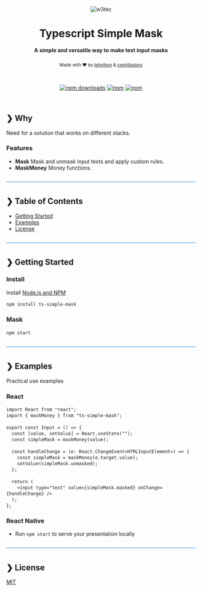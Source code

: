 <p align="center">
  <img src="./w3tec-logo.png" alt="w3tec" width="400" />
</p>

<h1 align="center">Typescript Simple Mask</h1>

<p align="center">
  <b>A simple and versatile way to make text input masks</b></br>
</br>
  <sub>Made with ❤️ by <a href="https://github.com/lehnihon">lehnihon</a> & <a href="https://github.com/lehnihon/ts-simple-mask/graphs/contributors">contributors</a></sub>
</p>

<br />

<div align="center">

[![npm downloads](https://img.shields.io/npm/dm/ts-simple-mask.svg?style=for-the-badge)](https://www.npmjs.com/package/ts-simple-mask)
[![npm](https://img.shields.io/npm/dt/ts-simple-mask.svg?style=for-the-badge)](https://www.npmjs.com/package/ts-simple-mask)
[![npm](https://img.shields.io/npm/l/ts-simple-mask?style=for-the-badge)](https://github.com/lehnihon/ts-simple-mask/blob/main/LICENSE)

</div>

<br />

## ❯ Why

Need for a solution that works on different stacks.

### Features

- **Mask** Mask and unmask input texts and apply custom rules.
- **MaskMoney** Money functions.

![divider](./divider.png)

## ❯ Table of Contents

- [Getting Started](#-getting-started)
- [Examples](#-examples)
- [License](#-license)

![divider](./divider.png)

## ❯ Getting Started

### Install

Install [Node.js and NPM](https://nodejs.org/en/download/)

```bash
npm install ts-simple-mask
```

### Mask

```bash
npm start
```

![divider](./divider.png)

## ❯ Examples

Practical use examples

### React

```tsx
import React from "react";
import { maskMoney } from "ts-simple-mask";

export const Input = () => {
  const [value, setValue] = React.useState("");
  const simpleMask = maskMoney(value);

  const handleChange = (e: React.ChangeEvent<HTMLInputElement>) => {
    const simpleMask = maskMoney(e.target.value);
    setValue(simpleMask.unmasked);
  };

  return (
    <input type="text" value={simpleMask.masked} onChange={handleChange} />
  );
};
```

### React Native

- Run `npm start` to serve your presentation locally

![divider](./divider.png)

## ❯ License

[MIT](/LICENSE)
